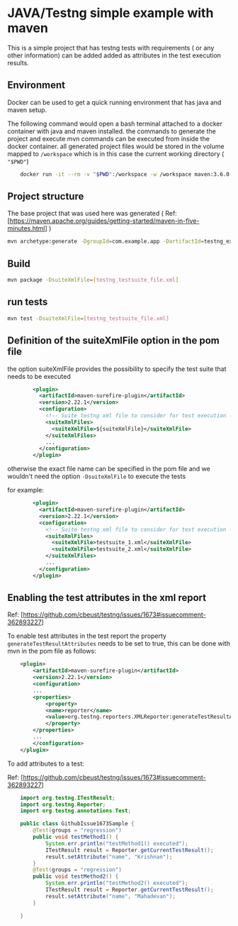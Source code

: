 # JAVA/Testng simple example with maven

This is a simple project that has testng tests with requirements ( or any other information) can be added added as attributes in the test execution results.

## Environment

Docker can be used to get a quick running environment that has java and maven setup.

The following command would open a bash terminal attached to a docker container with java and maven installed.
the commands to generate the project and execute mvn commands can be executed from inside the docker container.
all generated project files would be stored in the volume mapped to `/workspace` which is in this case the current working directory ( `"$PWD"`)

```sh
    docker run -it --rm -v "$PWD":/workspace -w /workspace maven:3.6.0-jdk-11-slim bash
```

## Project structure

The base project that was used here was generated ( Ref: [<https://maven.apache.org/guides/getting-started/maven-in-five-minutes.html>] )

```sh
mvn archetype:generate -DgroupId=com.example.app -DartifactId=testng_example -DarchetypeArtifactId=maven-archetype-quickstart -DarchetypeVersion=1.4 -DinteractiveMode=false
```

## Build

```sh
mvn package -DsuiteXmlFile=[testng_testsuite_file.xml]
```

## run tests

```sh
mvn test -DsuiteXmlFile=[testng_testsuite_file.xml]
```

## Definition of the suiteXmlFile option in the pom file

the option suiteXmlFile provides the possibility to specify the test suite that needs to be executed

```xml
        <plugin>
          <artifactId>maven-surefire-plugin</artifactId>
          <version>2.22.1</version>
          <configuration>
            <!-- Suite testng xml file to consider for test execution -->
            <suiteXmlFiles>
              <suiteXmlFile>${suiteXmlFile}</suiteXmlFile>
            </suiteXmlFiles>
            ...
          </configuration>
        </plugin>
```

otherwise the exact file name can be specified in the pom file and we wouldn't need the option `-DsuiteXmlFile` to execute the tests

for example:

```xml
        <plugin>
          <artifactId>maven-surefire-plugin</artifactId>
          <version>2.22.1</version>
          <configuration>
            <!-- Suite testng xml file to consider for test execution -->
            <suiteXmlFiles>
              <suiteXmlFile>testsuite_1.xml</suiteXmlFile>
              <suiteXmlFile>testsuite_2.xml</suiteXmlFile>
            </suiteXmlFiles>
            ...
          </configuration>
        </plugin>
```

## Enabling the test attributes in the xml report

Ref: [<https://github.com/cbeust/testng/issues/1673#issuecomment-362893227>]

To enable test attributes in the test report the property `generateTestResultAttributes` needs to be set to true, this can be done with mvn in the pom file as follows:

```xml
    <plugin>
        <artifactId>maven-surefire-plugin</artifactId>
        <version>2.22.1</version>
        <configuration>
        ...
        <properties>
            <property>
            <name>reporter</name>
            <value>org.testng.reporters.XMLReporter:generateTestResultAttributes=true,generateGroupsAttribute=true</value>
            </property>
        </properties>
        ...
        </configuration>
    </plugin>
```

To add attributes to a test:

Ref: [<https://github.com/cbeust/testng/issues/1673#issuecomment-362893227>]

```java
    import org.testng.ITestResult;
    import org.testng.Reporter;
    import org.testng.annotations.Test;

    public class GithubIssue1673Sample {
        @Test(groups = "regression")
        public void testMethod1() {
            System.err.println("testMethod1() executed");
            ITestResult result = Reporter.getCurrentTestResult();
            result.setAttribute("name", "Krishnan");
        }
        @Test(groups = "regression")
        public void testMethod2() {
            System.err.println("testMethod2() executed");
            ITestResult result = Reporter.getCurrentTestResult();
            result.setAttribute("name", "Mahadevan");
        }

    }
```
